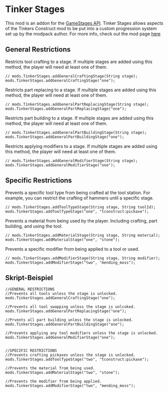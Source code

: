 # Tinker Stages

This mod is an addon for the [GameStages API](https://minecraft.curseforge.com/projects/game-stages). Tinker Stages allows aspects of the Tinkers Construct mod to be put into a custom progression system set up by the modpack author. For more info, check out the mod page [here](https://minecraft.curseforge.com/projects/tinkerstages)

## General Restrictions

Restricts tool crafting to a stage. If multiple stages are added using this method, the player will need at least one of them.

```zenscript
// mods.TinkerStages.addGeneralCraftingStage(String stage);
mods.TinkerStages.addGeneralCraftingStage("one");
```

Restricts part replacing to a stage. If multiple stages are added using this method, the player will need at least one of them.

```zenscript
// mods.TinkerStages.addGeneralPartReplacingStage(String stage);
mods.TinkerStages.addGeneralPartReplacingStage("one");
```

Restricts part building to a stage. If multiple stages are added using this method, the player will need at least one of them.

```zenscript
// mods.TinkerStages.addGeneralPartBuildingStage(String stage);
mods.TinkerStages.addGeneralPartBuildingStage("one");
```

Restricts applying modifiers to a stage. If multiple stages are added using this method, the player will need at least one of them.

```zenscript
// mods.TinkerStages.addGeneralModifierStage(String stage);
mods.TinkerStages.addGeneralModifierStage("one");
```

## Specific Restrictions

Prevents a specific tool type from being crafted at the tool station. For example, you can restrict the crafting of hammers until a specific stage.

```zenscript
// mods.TinkerStages.addToolTypeStage(String stage, String toolId);
mods.TinkerStages.addToolTypeStage("one", "tconstruct:pickaxe");
```

Prevents a material from being used by the player. Including crafting, part building, and using the tool.

```zenscript
// mods.TinkerStages.addMaterialStage(String stage, String material);
mods.TinkerStages.addMaterialStage("one", "stone");
```

Prevents a specific modifier from being applied to a tool or used.

```zenscript
// mods.TinkerStages.addModifierStage(String stage, String modifier);
mods.TinkerStages.addModifierStage("two", "mending_moss");
```

## Skript-Beispiel

```zenscript
//GENERAL RESTRICTIONS
//Prevents all tools unless the stage is unlocked.
mods.TinkerStages.addGeneralCraftingStage("one");

//Prevents all tool swapping unless the stage is unlcoked.
mods.TinkerStages.addGeneralPartReplacingStage("one");

//Prvents all part building unless the stage is unlocked.
mods.TinkerStages.addGeneralPartBuildingStage("one");

//Prevents applying any tool modifiers unless the stage is unlocked.
mods.TinkerStages.addGeneralModifierStage("one");


//SPECIFIC RESTRICTIONS
//Prevents crafting pickaxes unless the stage is unlocked.
mods.TinkerStages.addToolTypeStage("two", "tconstruct:pickaxe");

//Prevents the material from being used. 
mods.TinkerStages.addMaterialStage("two", "stone");

//Prevents the modifier from being applied.
mods.TinkerStages.addModifierStage("two", "mending_moss");
```
